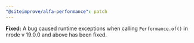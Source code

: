 ```yaml
---
"@siteimprove/alfa-performance": patch
---
```


**Fixed:** A bug caused runtime exceptions when calling `Performance.of()` in nrode v 19.0.0 and above has been fixed.
